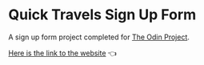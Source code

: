 # Quick Travels Sign Up Form
A sign up form project completed for [The Odin Project](https://www.theodinproject.com/).

[Here is the link to the website](https://hussain-javed-k213584.github.io/01-Sign-up-form-odinproject/) 👈